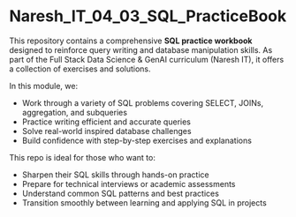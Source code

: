 # Naresh_IT_04_03_SQL_PracticeBook

This repository contains a comprehensive **SQL practice workbook** designed to reinforce query writing and database manipulation skills. As part of the Full Stack Data Science & GenAI curriculum (Naresh IT), it offers a collection of exercises and solutions.

In this module, we:

- Work through a variety of SQL problems covering SELECT, JOINs, aggregation, and subqueries  
- Practice writing efficient and accurate queries  
- Solve real-world inspired database challenges  
- Build confidence with step-by-step exercises and explanations

This repo is ideal for those who want to:

- Sharpen their SQL skills through hands-on practice  
- Prepare for technical interviews or academic assessments  
- Understand common SQL patterns and best practices  
- Transition smoothly between learning and applying SQL in projects
